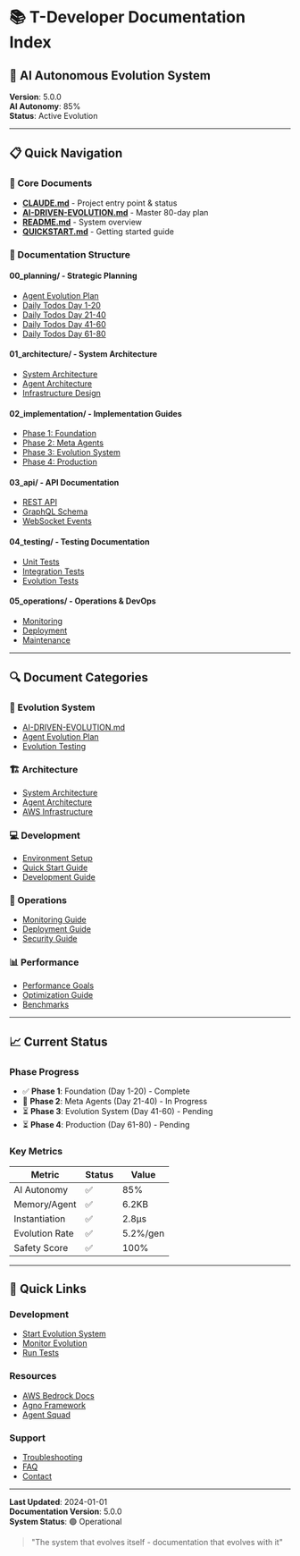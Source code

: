 # 📚 T-Developer Documentation Index

## 🧬 AI Autonomous Evolution System
**Version**: 5.0.0  
**AI Autonomy**: 85%  
**Status**: Active Evolution

---

## 📋 Quick Navigation

### 🎯 Core Documents
- [**CLAUDE.md**](../CLAUDE.md) - Project entry point & status
- [**AI-DRIVEN-EVOLUTION.md**](../AI-DRIVEN-EVOLUTION.md) - Master 80-day plan
- [**README.md**](../README.md) - System overview
- [**QUICKSTART.md**](QUICKSTART.md) - Getting started guide

### 📁 Documentation Structure

#### 00_planning/ - Strategic Planning
- [Agent Evolution Plan](00_planning/AGENT_EVOLUTION_PLAN.md)
- [Daily Todos Day 1-20](00_planning/daily_todos/day01-20.md)
- [Daily Todos Day 21-40](00_planning/daily_todos/day21-40.md)
- [Daily Todos Day 41-60](00_planning/daily_todos/day41-60.md)
- [Daily Todos Day 61-80](00_planning/daily_todos/day61-80.md)

#### 01_architecture/ - System Architecture
- [System Architecture](01_architecture/system/architecture.md)
- [Agent Architecture](01_architecture/agents/agent-architecture.md)
- [Infrastructure Design](01_architecture/infrastructure/aws-infrastructure.md)

#### 02_implementation/ - Implementation Guides
- [Phase 1: Foundation](02_implementation/phase1_foundation/)
- [Phase 2: Meta Agents](02_implementation/phase2_meta_agents/)
- [Phase 3: Evolution System](02_implementation/phase3_evolution/)
- [Phase 4: Production](02_implementation/phase4_production/)

#### 03_api/ - API Documentation
- [REST API](03_api/rest/api-reference.md)
- [GraphQL Schema](03_api/graphql/schema.md)
- [WebSocket Events](03_api/websocket/events.md)

#### 04_testing/ - Testing Documentation
- [Unit Tests](04_testing/unit/unit-test-guide.md)
- [Integration Tests](04_testing/integration/integration-guide.md)
- [Evolution Tests](04_testing/evolution/evolution-testing.md)

#### 05_operations/ - Operations & DevOps
- [Monitoring](05_operations/monitoring/monitoring-guide.md)
- [Deployment](05_operations/deployment/deployment-guide.md)
- [Maintenance](05_operations/maintenance/maintenance-guide.md)

---

## 🔍 Document Categories

### 🧬 Evolution System
- [AI-DRIVEN-EVOLUTION.md](../AI-DRIVEN-EVOLUTION.md)
- [Agent Evolution Plan](00_planning/AGENT_EVOLUTION_PLAN.md)
- [Evolution Testing](04_testing/evolution/evolution-testing.md)

### 🏗️ Architecture
- [System Architecture](01_architecture/system/architecture.md)
- [Agent Architecture](01_architecture/agents/agent-architecture.md)
- [AWS Infrastructure](01_architecture/infrastructure/aws-infrastructure.md)

### 💻 Development
- [Environment Setup](02_implementation/phase1_foundation/environment-setup.md)
- [Quick Start Guide](02_implementation/phase1_foundation/quick-start.md)
- [Development Guide](02_implementation/phase1_foundation/development-guide.md)

### 🔧 Operations
- [Monitoring Guide](05_operations/monitoring/monitoring-guide.md)
- [Deployment Guide](05_operations/deployment/deployment-guide.md)
- [Security Guide](05_operations/security/security-guide.md)

### 📊 Performance
- [Performance Goals](02_implementation/performance/performance-goals.md)
- [Optimization Guide](02_implementation/performance/optimization-guide.md)
- [Benchmarks](04_testing/performance/benchmarks.md)

---

## 📈 Current Status

### Phase Progress
- ✅ **Phase 1**: Foundation (Day 1-20) - Complete
- 🚧 **Phase 2**: Meta Agents (Day 21-40) - In Progress
- ⏳ **Phase 3**: Evolution System (Day 41-60) - Pending
- ⏳ **Phase 4**: Production (Day 61-80) - Pending

### Key Metrics
| Metric | Status | Value |
|--------|--------|-------|
| AI Autonomy | ✅ | 85% |
| Memory/Agent | ✅ | 6.2KB |
| Instantiation | ✅ | 2.8μs |
| Evolution Rate | ✅ | 5.2%/gen |
| Safety Score | ✅ | 100% |

---

## 🚀 Quick Links

### Development
- [Start Evolution System](../AI-DRIVEN-EVOLUTION.md#quick-start)
- [Monitor Evolution](05_operations/monitoring/evolution-monitor.md)
- [Run Tests](04_testing/run-tests.md)

### Resources
- [AWS Bedrock Docs](https://docs.aws.amazon.com/bedrock/)
- [Agno Framework](https://agno-framework.com)
- [Agent Squad](https://agent-squad.aws)

### Support
- [Troubleshooting](05_operations/troubleshooting.md)
- [FAQ](faq.md)
- [Contact](contact.md)

---

**Last Updated**: 2024-01-01  
**Documentation Version**: 5.0.0  
**System Status**: 🟢 Operational

> "The system that evolves itself - documentation that evolves with it"